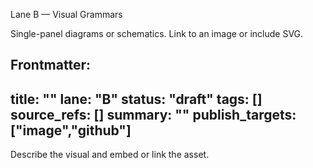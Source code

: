 Lane B — Visual Grammars

Single-panel diagrams or schematics. Link to an image or include SVG.

Frontmatter:
---
title: ""
lane: "B"
status: "draft"
tags: []
source_refs: []
summary: ""
publish_targets: ["image","github"]
---

Describe the visual and embed or link the asset.

